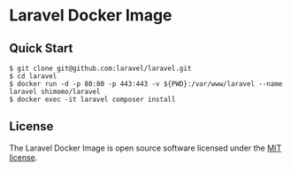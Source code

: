 # Laravel Docker Image

## Quick Start
```
$ git clone git@github.com:laravel/laravel.git
$ cd laravel
$ docker run -d -p 80:80 -p 443:443 -v ${PWD}:/var/www/laravel --name laravel shimomo/laravel
$ docker exec -it laravel composer install
```

## License
The Laravel Docker Image is open source software licensed under the [MIT license](LICENSE).
